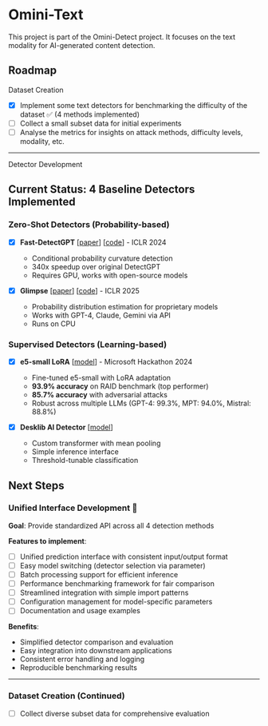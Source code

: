 # Omini-Text

This project is part of the Omini-Detect project. It focuses on the text modality for AI-generated content detection.

## Roadmap

Dataset Creation
- [x] Implement some text detectors for benchmarking the difficulty of the dataset ✅ (4 methods implemented)
- [ ] Collect a small subset data for initial experiments
- [ ] Analyse the metrics for insights on attack methods, difficulty levels, modality, etc.

---
Detector Development

## Current Status: 4 Baseline Detectors Implemented

### Zero-Shot Detectors (Probability-based)
- [x] **Fast-DetectGPT** [[paper](https://arxiv.org/abs/2310.10830)] [[code](https://github.com/baoguangsheng/fast-detect-gpt)] - ICLR 2024
  - Conditional probability curvature detection
  - 340x speedup over original DetectGPT
  - Requires GPU, works with open-source models

- [x] **Glimpse** [[paper](https://arxiv.org/abs/2402.14809)] [[code](https://github.com/baoguangsheng/glimpse)] - ICLR 2025
  - Probability distribution estimation for proprietary models
  - Works with GPT-4, Claude, Gemini via API
  - Runs on CPU

### Supervised Detectors (Learning-based)
- [x] **e5-small LoRA** [[model](https://huggingface.co/MayZhou/e5-small-lora-ai-generated-detector)] - Microsoft Hackathon 2024
  - Fine-tuned e5-small with LoRA adaptation
  - **93.9% accuracy** on RAID benchmark (top performer)
  - **85.7% accuracy** with adversarial attacks
  - Robust across multiple LLMs (GPT-4: 99.3%, MPT: 94.0%, Mistral: 88.8%)

- [x] **Desklib AI Detector** [[model](https://huggingface.co/desklib/ai-text-detector-v1.01)]
  - Custom transformer with mean pooling
  - Simple inference interface
  - Threshold-tunable classification

## Next Steps

### Unified Interface Development 🎯
**Goal**: Provide standardized API across all 4 detection methods

**Features to implement**:
- [ ] Unified prediction interface with consistent input/output format
- [ ] Easy model switching (detector selection via parameter)
- [ ] Batch processing support for efficient inference
- [ ] Performance benchmarking framework for fair comparison
- [ ] Streamlined integration with simple import patterns
- [ ] Configuration management for model-specific parameters
- [ ] Documentation and usage examples

**Benefits**:
- Simplified detector comparison and evaluation
- Easy integration into downstream applications
- Consistent error handling and logging
- Reproducible benchmarking results

---

### Dataset Creation (Continued)
- [ ] Collect diverse subset data for comprehensive evaluation 